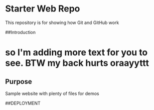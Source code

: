 # Starter Web Repo

This repository is for showing how Git and GitHub work

##Introduction
# so I'm adding more text for you to see. BTW my back hurts oraayyttt

## Purpose

Sample website with plenty of files for demos

##DEPLOYMENT

